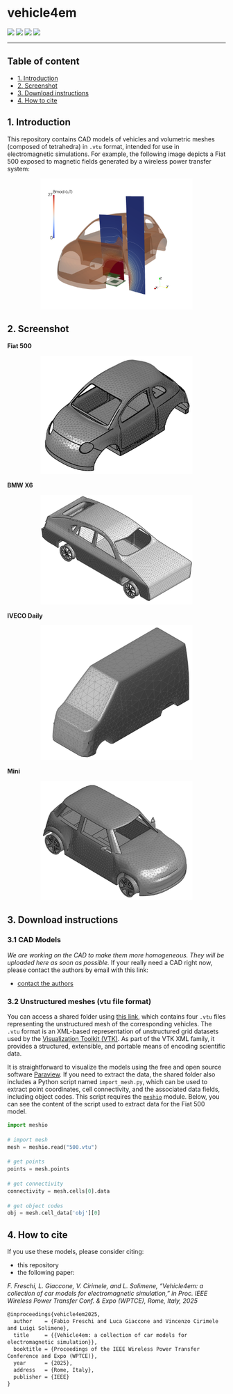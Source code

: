# vehicle4em
![](https://img.shields.io/badge/open-source-blue)
![](https://img.shields.io/badge/license-MIT-blue)
![](https://img.shields.io/badge/CAD-Vehicle-blue)
![](https://img.shields.io/badge/Electromagnetic-Simulation-blue)
***

## Table of content
* [1. Introduction](https://github.com/cadema-PoliTO/vehicle4em#introduction)
* [2. Screenshot](https://github.com/cadema-PoliTO/vehicle4em/tree/main?tab=readme-ov-file#2-screenshot)
* [3. Download instructions](https://github.com/cadema-PoliTO/vehicle4em/tree/main?tab=readme-ov-file#3-download-instructions)
* [4. How to cite](https://github.com/cadema-PoliTO/vehicle4em/tree/main?tab=readme-ov-file#4-how-to-cite)

## 1. Introduction
This repository contains CAD models of vehicles and volumetric meshes (composed of tetrahedra) in `.vtu` format, intended for use in electromagnetic simulations. For example, the following image depicts a Fiat 500 exposed to magnetic fields generated by a wireless power transfer system:

<p align="center">
<img src="./img/fiat500_field.png" width="350">
</p>


## 2. Screenshot

**Fiat 500**
<p align="center">
<img src="./img/fiat500.png" width="350">
</p>

**BMW X6**

<p align="center">
<img src="./img/bmwX6.png" width="350">
</p>

**IVECO Daily**

<p align="center">
<img src="./img/daily.png" width="350">
</p>

**Mini**

<p align="center">
<img src="./img/mini.png" width="350">
</p>

## 3. Download instructions

### 3.1 CAD Models

*We are working on the CAD to make them more homogeneous. They will be uploaded here as soon as possible.* If your really need a CAD right now, please contact the authors by email with this link:
* [contact the authors](mailto:fabio.freschi@polito.it,luca.giaccone@polito.it)


### 3.2 Unstructured meshes (vtu file format)

You can access a shared folder using [this link](https://drive.google.com/drive/folders/1erye-jtA3xx1Um7UCCMqewos2cXu--xH?usp=sharing), which contains four `.vtu` files representing the unstructured mesh of the corresponding vehicles. The `.vtu` format is an XML-based representation of unstructured grid datasets used by the [Visualization Toolkit (VTK)](https://vtk.org/). As part of the VTK XML family, it provides a structured, extensible, and portable means of encoding scientific data.

It is straightforward to visualize the models using the free and open source software [Paraview](https://www.paraview.org/). If you need to extract the data, the shared folder also includes a Python script named `import_mesh.py`, which can be used to extract point coordinates, cell connectivity, and the associated data fields, including object codes. This script requires the [`meshio`](https://pypi.org/project/meshio/) module. Below, you can see the content of the script used to extract data for the Fiat 500 model.


 ```python
 import meshio

# import mesh
mesh = meshio.read("500.vtu")

# get points
points = mesh.points

# get connectivity
connectivity = mesh.cells[0].data

# get object codes
obj = mesh.cell_data['obj'][0]
 ```

## 4. How to cite

If you use these models, please consider citing:

* this repository
* the following paper:


*F. Freschi, L. Giaccone, V. Cirimele, and L. Solimene, “Vehicle4em: a collection of car models for electromagnetic simulation,” in Proc. IEEE Wireless Power Transfer Conf. & Expo (WPTCE), Rome, Italy, 2025*

```
@inproceedings{vehicle4em2025,
  author    = {Fabio Freschi and Luca Giaccone and Vincenzo Cirimele and Luigi Solimene},
  title     = {{Vehicle4em: a collection of car models for electromagnetic simulation}},
  booktitle = {Proceedings of the IEEE Wireless Power Transfer Conference and Expo (WPTCE)},
  year      = {2025},
  address   = {Rome, Italy},
  publisher = {IEEE}
}
```




